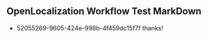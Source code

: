 ## OpenLocalization Workflow Test MarkDown
* 52055269-9605-424e-998b-4f459dc15f7f thanks!

<!--HONumber=Aug16_HO4-->


